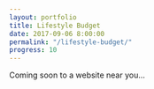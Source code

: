 ```yaml
---
layout: portfolio
title: Lifestyle Budget
date: 2017-09-06 8:00:00
permalink: "/lifestyle-budget/"
progress: 10
---
```



Coming soon to a website near you...
